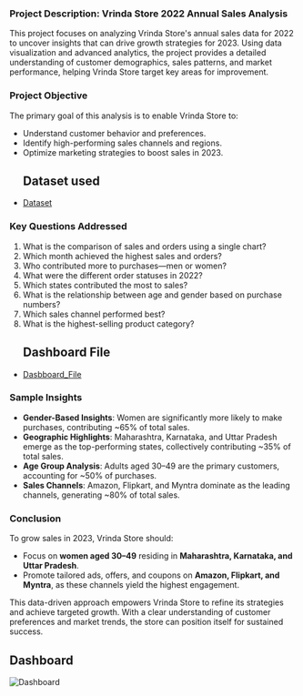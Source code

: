 ### Project Description: Vrinda Store 2022 Annual Sales Analysis

This project focuses on analyzing Vrinda Store's annual sales data for 2022 to uncover insights that can drive growth strategies for 2023. Using data visualization and advanced analytics, the project provides a detailed understanding of customer demographics, sales patterns, and market performance, helping Vrinda Store target key areas for improvement.

### **Project Objective**

The primary goal of this analysis is to enable Vrinda Store to:

- Understand customer behavior and preferences.
- Identify high-performing sales channels and regions.
- Optimize marketing strategies to boost sales in 2023.
  ## Dataset used
- <a href = "https://github.com/Sahil302002/Exel_Project_Repository/blob/main/Vrinda%20Store%20Data%20Analysis%20(1).xlsx"> Dataset </a>
  
### **Key Questions Addressed**

1. What is the comparison of sales and orders using a single chart?
2. Which month achieved the highest sales and orders?
3. Who contributed more to purchases—men or women?
4. What were the different order statuses in 2022?
5. Which states contributed the most to sales?
6. What is the relationship between age and gender based on purchase numbers?
7. Which sales channel performed best?
8. What is the highest-selling product category?
   ## Dashboard File
- <a href = "Vrinda Store Data Analysis (1).xlsx"> Dasbboard_File </a>

### **Sample Insights**

- **Gender-Based Insights**: Women are significantly more likely to make purchases, contributing ~65% of total sales.
- **Geographic Highlights**: Maharashtra, Karnataka, and Uttar Pradesh emerge as the top-performing states, collectively contributing ~35% of total sales.
- **Age Group Analysis**: Adults aged 30–49 are the primary customers, accounting for ~50% of purchases.
- **Sales Channels**: Amazon, Flipkart, and Myntra dominate as the leading channels, generating ~80% of total sales.

### **Conclusion**

To grow sales in 2023, Vrinda Store should:

- Focus on **women aged 30–49** residing in **Maharashtra, Karnataka, and Uttar Pradesh**.
- Promote tailored ads, offers, and coupons on **Amazon, Flipkart, and Myntra**, as these channels yield the highest engagement.

This data-driven approach empowers Vrinda Store to refine its strategies and achieve targeted growth. With a clear understanding of customer preferences and market trends, the store can position itself for sustained success.
## Dashboard 
![Dashboard](https://github.com/user-attachments/assets/69dae05a-c845-4683-9e25-54d98e8484b0)

